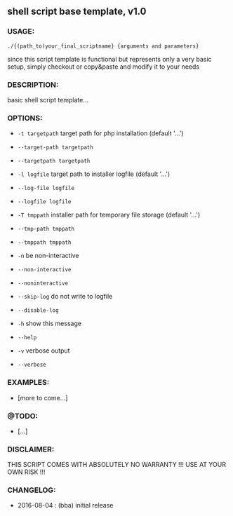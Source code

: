 ## shell script base template, v1.0


### USAGE: 

`./{(path_to)your_final_scriptname} {arguments and parameters}`
   

   since this script template is functional but represents only a very basic setup, simply checkout or copy&paste and modify it to your needs


### DESCRIPTION:

   basic shell script template...


### OPTIONS:


*	`-t targetpath`    target path for php installation (default '...')
*	`--target-path targetpath`
*	`--targetpath targetpath`
*	`-l logfile`    target path to installer logfile (default '...')
*	`--log-file logfile`
*	`--logfile logfile`
*	`-T tmppath`    installer path for temporary file storage (default '...')
*	`--tmp-path tmppath`
*	`--tmppath tmppath`



*	`-n`    be non-interactive
*	`--non-interactive`
*	`--noninteractive`
*	`--skip-log`    do not write to logfile
*	`--disable-log`
*	`-h`    show this message
*	`--help`
*	`-v`    verbose output
*	`--verbose`


	
	
### EXAMPLES:

-	[more to come...]
	  



### @TODO: 

*   [...]




### DISCLAIMER:

THIS SCRIPT COMES WITH ABSOLUTELY NO WARRANTY !!! USE AT YOUR OWN RISK !!!




### CHANGELOG:

-	2016-08-04     : (bba) initial release 



